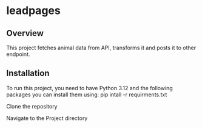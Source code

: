 # leadpages             

## Overview

This project fetches animal data from API, transforms it and posts it to other endpoint.

## Installation

To run this project, you need to have Python 3.12 and the following packages you can install them using:
pip intall -r requirments.txt

Clone the repository

Navigate to the Project directory
